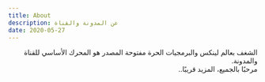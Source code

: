 ```yaml
---
title: About
description: عن المدونة والقناة
date: 2020-05-27
---
```


<div dir="rtl">
الشغف بعالم لينكس والبرمجيات الحرة مفتوحة المصدر هو المحرك الأساسي للقناة والمدونة.
</div>

<div dir="rtl">
مرحبًا بالجميع، المزيد قريبًا..
</div>
